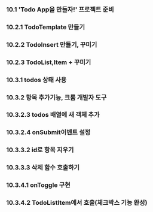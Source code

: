 ### 10.1 'Todo App을 만들자!' 프로젝트 준비

### 10.2.1 TodoTemplate 만들기

### 10.2.2 TodoInsert 만들기, 꾸미기

### 10.2.3 TodoList,Item + 꾸미기

### 10.3.1 todos 상태 사용

### 10.3.2 항목 추가기능, 크롬 개발자 도구

### 10.3.2.3 todos 배열에 새 객체 추가

### 10.3.2.4 onSubmit이벤트 설정

### 10.3.3.2 id로 항목 지우기

### 10.3.3.3 삭제 함수 호출하기

### 10.3.4.1 onToggle 구현

### 10.3.4.2 TodoListItem에서 호출(체크박스 기능 완성)
